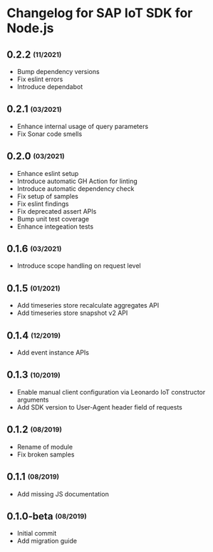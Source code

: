 # Changelog for SAP IoT SDK for Node.js

## 0.2.2 <sub><sup>(11/2021)</sup></sub>
* Bump dependency versions
* Fix eslint errors
* Introduce dependabot

## 0.2.1 <sub><sup>(03/2021)</sup></sub>
* Enhance internal usage of query parameters
* Fix Sonar code smells

## 0.2.0 <sub><sup>(03/2021)</sup></sub>
* Enhance eslint setup
* Introduce automatic GH Action for linting
* Introduce automatic dependency check
* Fix setup of samples
* Fix eslint findings
* Fix deprecated assert APIs
* Bump unit test coverage
* Enhance integeation tests

## 0.1.6 <sub><sup>(03/2021)</sup></sub>
* Introduce scope handling on request level

## 0.1.5 <sub><sup>(01/2021)</sup></sub>
* Add timeseries store recalculate aggregates API
* Add timeseries store snapshot v2 API

## 0.1.4 <sub><sup>(12/2019)</sup></sub>
* Add event instance APIs

## 0.1.3 <sub><sup>(10/2019)</sup></sub>
* Enable manual client configuration via Leonardo IoT constructor arguments
* Add SDK version to User-Agent header field of requests

## 0.1.2 <sub><sup>(08/2019)</sup></sub>
* Rename of module
* Fix broken samples

## 0.1.1 <sub><sup>(08/2019)</sup></sub>
* Add missing JS documentation

## 0.1.0-beta <sub><sup>(08/2019)</sup></sub>
* Initial commit
* Add migration guide
